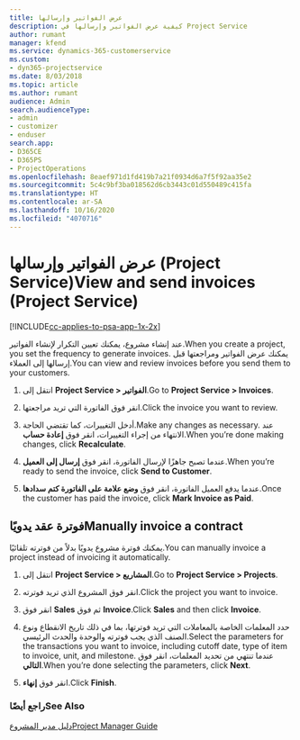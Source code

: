 ```yaml
---
title: عرض الفواتير وإرسالها
description: كيفية عرض الفواتير وإرسالها في Project Service
author: rumant
manager: kfend
ms.service: dynamics-365-customerservice
ms.custom:
- dyn365-projectservice
ms.date: 8/03/2018
ms.topic: article
ms.author: rumant
audience: Admin
search.audienceType:
- admin
- customizer
- enduser
search.app:
- D365CE
- D365PS
- ProjectOperations
ms.openlocfilehash: 8eaef971d1fd419b7a21f0934d6a7f5f92aa35e2
ms.sourcegitcommit: 5c4c9bf3ba018562d6cb3443c01d550489c415fa
ms.translationtype: HT
ms.contentlocale: ar-SA
ms.lasthandoff: 10/16/2020
ms.locfileid: "4070716"
---
```

# <a name="view-and-send-invoices-project-service"></a><span data-ttu-id="873ba-103">عرض الفواتير وإرسالها (Project Service)</span><span class="sxs-lookup"><span data-stu-id="873ba-103">View and send invoices (Project Service)</span></span>

[!INCLUDE[cc-applies-to-psa-app-1x-2x](../includes/cc-applies-to-psa-app-1x-2x.md)]

<span data-ttu-id="873ba-104">عند إنشاء مشروع، يمكنك تعيين التكرار لإنشاء الفواتير.</span><span class="sxs-lookup"><span data-stu-id="873ba-104">When you create a project, you set the frequency to generate invoices.</span></span> <span data-ttu-id="873ba-105">يمكنك عرض الفواتير ومراجعتها قبل إرسالها إلى العملاء.</span><span class="sxs-lookup"><span data-stu-id="873ba-105">You can view and review invoices before you send them to your customers.</span></span>  
  
1.  <span data-ttu-id="873ba-106">انتقل إلى **Project Service > الفواتير**.</span><span class="sxs-lookup"><span data-stu-id="873ba-106">Go to **Project Service > Invoices**.</span></span>  
  
2.  <span data-ttu-id="873ba-107">انقر فوق الفاتورة التي تريد مراجعتها.</span><span class="sxs-lookup"><span data-stu-id="873ba-107">Click the invoice you want to review.</span></span>  
  
3.  <span data-ttu-id="873ba-108">أدخل التغييرات، كما تقتضي الحاجة.</span><span class="sxs-lookup"><span data-stu-id="873ba-108">Make any changes as necessary.</span></span> <span data-ttu-id="873ba-109">عند الانتهاء من إجراء التغييرات، انقر فوق **إعادة حساب**.</span><span class="sxs-lookup"><span data-stu-id="873ba-109">When you’re done making changes, click **Recalculate**.</span></span>  
  
4.  <span data-ttu-id="873ba-110">عندما تصبح جاهزًا لإرسال الفاتورة، انقر فوق **إرسال إلى العميل**.</span><span class="sxs-lookup"><span data-stu-id="873ba-110">When you’re ready to send the invoice, click **Send to Customer**.</span></span>  
  
5.  <span data-ttu-id="873ba-111">عندما يدفع العميل الفاتورة، انقر فوق **وضع علامة على الفاتورة كتم سدادها‬**.</span><span class="sxs-lookup"><span data-stu-id="873ba-111">Once the customer has paid the invoice, click **Mark Invoice as Paid**.</span></span>  
  
## <a name="manually-invoice-a-contract"></a><span data-ttu-id="873ba-112">فوترة عقد يدويًا</span><span class="sxs-lookup"><span data-stu-id="873ba-112">Manually invoice a contract</span></span>  
 <span data-ttu-id="873ba-113">يمكنك فوترة مشروع يدويًا بدلاً من فوترته تلقائيًا.</span><span class="sxs-lookup"><span data-stu-id="873ba-113">You can manually invoice a project instead of invoicing it automatically.</span></span>  
  
1.  <span data-ttu-id="873ba-114">انتقل إلى **Project Service > المشاريع**.</span><span class="sxs-lookup"><span data-stu-id="873ba-114">Go to **Project Service > Projects**.</span></span>  
  
2.  <span data-ttu-id="873ba-115">انقر فوق المشروع الذي تريد فوترته.</span><span class="sxs-lookup"><span data-stu-id="873ba-115">Click the project you want to invoice.</span></span>  
  
3.  <span data-ttu-id="873ba-116">انقر فوق **Sales** ثم فوق **Invoice**.</span><span class="sxs-lookup"><span data-stu-id="873ba-116">Click **Sales** and then click **Invoice**.</span></span>  
  
4.  <span data-ttu-id="873ba-117">حدد المعلمات الخاصة بالمعاملات التي تريد فوترتها، بما في ذلك تاريخ الانقطاع ونوع الصنف الذي يجب فوترته والوحدة والحدث الرئيسي.</span><span class="sxs-lookup"><span data-stu-id="873ba-117">Select the parameters for the transactions you want to invoice, including cutoff date, type of item to invoice, unit, and milestone.</span></span> <span data-ttu-id="873ba-118">عندما تنتهي من تحديد المعلمات، انقر فوق **التالي**.</span><span class="sxs-lookup"><span data-stu-id="873ba-118">When you’re done selecting the parameters, click **Next**.</span></span>  
  
5.  <span data-ttu-id="873ba-119">انقر فوق **إنهاء**.</span><span class="sxs-lookup"><span data-stu-id="873ba-119">Click **Finish**.</span></span>  
  
### <a name="see-also"></a><span data-ttu-id="873ba-120">راجع أيضًا</span><span class="sxs-lookup"><span data-stu-id="873ba-120">See Also</span></span>  
 [<span data-ttu-id="873ba-121">دليل مدير المشروع</span><span class="sxs-lookup"><span data-stu-id="873ba-121">Project Manager Guide</span></span>](../psa/project-manager-guide.md)
